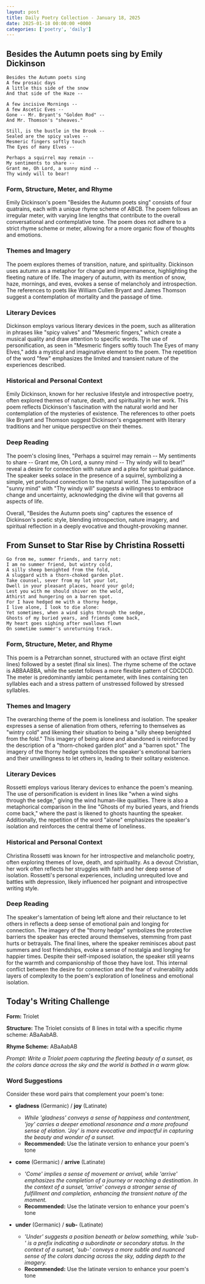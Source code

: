 ```yaml
---
layout: post
title: Daily Poetry Collection - January 18, 2025
date: 2025-01-18 00:00:00 +0000
categories: ['poetry', 'daily']
---
```


## Besides the Autumn poets sing by Emily Dickinson

```
Besides the Autumn poets sing
A few prosaic days
A little this side of the snow
And that side of the Haze --

A few incisive Mornings --
A few Ascetic Eves --
Gone -- Mr. Bryant's "Golden Rod" --
And Mr. Thomson's "sheaves."

Still, is the bustle in the Brook --
Sealed are the spicy valves --
Mesmeric fingers softly touch
The Eyes of many Elves --

Perhaps a squirrel may remain --
My sentiments to share --
Grant me, Oh Lord, a sunny mind --
Thy windy will to bear!
```

### Form, Structure, Meter, and Rhyme

Emily Dickinson's poem "Besides the Autumn poets sing" consists of four quatrains, each with a unique rhyme scheme of ABCB. The poem follows an irregular meter, with varying line lengths that contribute to the overall conversational and contemplative tone. The poem does not adhere to a strict rhyme scheme or meter, allowing for a more organic flow of thoughts and emotions.

### Themes and Imagery

The poem explores themes of transition, nature, and spirituality. Dickinson uses autumn as a metaphor for change and impermanence, highlighting the fleeting nature of life. The imagery of autumn, with its mention of snow, haze, mornings, and eves, evokes a sense of melancholy and introspection. The references to poets like William Cullen Bryant and James Thomson suggest a contemplation of mortality and the passage of time.

### Literary Devices

Dickinson employs various literary devices in the poem, such as alliteration in phrases like "spicy valves" and "Mesmeric fingers," which create a musical quality and draw attention to specific words. The use of personification, as seen in "Mesmeric fingers softly touch The Eyes of many Elves," adds a mystical and imaginative element to the poem. The repetition of the word "few" emphasizes the limited and transient nature of the experiences described.

### Historical and Personal Context

Emily Dickinson, known for her reclusive lifestyle and introspective poetry, often explored themes of nature, death, and spirituality in her work. This poem reflects Dickinson's fascination with the natural world and her contemplation of the mysteries of existence. The references to other poets like Bryant and Thomson suggest Dickinson's engagement with literary traditions and her unique perspective on their themes.

### Deep Reading

The poem's closing lines, "Perhaps a squirrel may remain -- My sentiments to share -- Grant me, Oh Lord, a sunny mind -- Thy windy will to bear!" reveal a desire for connection with nature and a plea for spiritual guidance. The speaker seeks solace in the presence of a squirrel, symbolizing a simple, yet profound connection to the natural world. The juxtaposition of a "sunny mind" with "Thy windy will" suggests a willingness to embrace change and uncertainty, acknowledging the divine will that governs all aspects of life.

Overall, "Besides the Autumn poets sing" captures the essence of Dickinson's poetic style, blending introspection, nature imagery, and spiritual reflection in a deeply evocative and thought-provoking manner.

## From Sunset to Star Rise by Christina Rossetti

```
Go from me, summer friends, and tarry not:
I am no summer friend, but wintry cold,
A silly sheep benighted from the fold,
A sluggard with a thorn-choked garden plot.
Take counsel, sever from my lot your lot,
Dwell in your pleasant places, hoard your gold;
Lest you with me should shiver on the wold,
Athirst and hungering on a barren spot.
For I have hedged me with a thorny hedge,
I live alone, I look to die alone:
Yet sometimes, when a wind sighs through the sedge,
Ghosts of my buried years, and friends come back,
My heart goes sighing after swallows flown
On sometime summer's unreturning track.
```

### Form, Structure, Meter, and Rhyme

This poem is a Petrarchan sonnet, structured with an octave (first eight lines) followed by a sestet (final six lines). The rhyme scheme of the octave is ABBAABBA, while the sestet follows a more flexible pattern of CDCDCD. The meter is predominantly iambic pentameter, with lines containing ten syllables each and a stress pattern of unstressed followed by stressed syllables.

### Themes and Imagery

The overarching theme of the poem is loneliness and isolation. The speaker expresses a sense of alienation from others, referring to themselves as "wintry cold" and likening their situation to being a "silly sheep benighted from the fold." This imagery of being alone and abandoned is reinforced by the description of a "thorn-choked garden plot" and a "barren spot." The imagery of the thorny hedge symbolizes the speaker's emotional barriers and their unwillingness to let others in, leading to their solitary existence.

### Literary Devices

Rossetti employs various literary devices to enhance the poem's meaning. The use of personification is evident in lines like "when a wind sighs through the sedge," giving the wind human-like qualities. There is also a metaphorical comparison in the line "Ghosts of my buried years, and friends come back," where the past is likened to ghosts haunting the speaker. Additionally, the repetition of the word "alone" emphasizes the speaker's isolation and reinforces the central theme of loneliness.

### Historical and Personal Context

Christina Rossetti was known for her introspective and melancholic poetry, often exploring themes of love, death, and spirituality. As a devout Christian, her work often reflects her struggles with faith and her deep sense of isolation. Rossetti's personal experiences, including unrequited love and battles with depression, likely influenced her poignant and introspective writing style.

### Deep Reading

The speaker's lamentation of being left alone and their reluctance to let others in reflects a deep sense of emotional pain and longing for connection. The imagery of the "thorny hedge" symbolizes the protective barriers the speaker has erected around themselves, stemming from past hurts or betrayals. The final lines, where the speaker reminisces about past summers and lost friendships, evoke a sense of nostalgia and longing for happier times. Despite their self-imposed isolation, the speaker still yearns for the warmth and companionship of those they have lost. This internal conflict between the desire for connection and the fear of vulnerability adds layers of complexity to the poem's exploration of loneliness and emotional isolation.

## Today's Writing Challenge

**Form:** Triolet

**Structure:** The Triolet consists of 8 lines in total with a specific rhyme scheme: ABaAabAB.

**Rhyme Scheme:** ABaAabAB

*Prompt: Write a Triolet poem capturing the fleeting beauty of a sunset, as the colors dance across the sky and the world is bathed in a warm glow.*

### Word Suggestions

Consider these word pairs that complement your poem's tone:

- **gladness** (Germanic) / **joy** (Latinate)
  - *While 'gladness' conveys a sense of happiness and contentment, 'joy' carries a deeper emotional resonance and a more profound sense of elation. 'Joy' is more evocative and impactful in capturing the beauty and wonder of a sunset.*
  - **Recommended:** Use the latinate version to enhance your poem's tone

- **come** (Germanic) / **arrive** (Latinate)
  - *'Come' implies a sense of movement or arrival, while 'arrive' emphasizes the completion of a journey or reaching a destination. In the context of a sunset, 'arrive' conveys a stronger sense of fulfillment and completion, enhancing the transient nature of the moment.*
  - **Recommended:** Use the latinate version to enhance your poem's tone

- **under** (Germanic) / **sub-** (Latinate)
  - *'Under' suggests a position beneath or below something, while 'sub-' is a prefix indicating a subordinate or secondary status. In the context of a sunset, 'sub-' conveys a more subtle and nuanced sense of the colors dancing across the sky, adding depth to the imagery.*
  - **Recommended:** Use the latinate version to enhance your poem's tone
